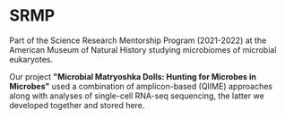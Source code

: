 # SRMP
Part of the Science Research Mentorship Program (2021-2022) at the American Museum of Natural History studying microbiomes of microbial eukaryotes.

Our project **"Microbial Matryoshka Dolls: Hunting for Microbes in Microbes"** used a combination of amplicon-based (QIIME) approaches along with analyses of single-cell RNA-seq sequencing, the latter we developed together and stored here.
